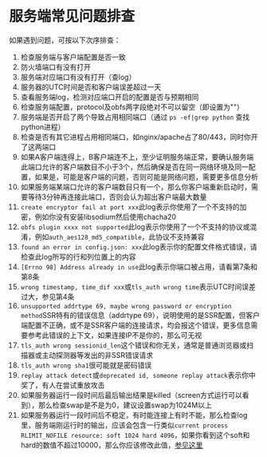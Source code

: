 # 服务端常见问题排查

如果遇到问题，可按以下次序排查：

1. 检查服务端与客户端配置是否一致
2. 防火墙端口有没有打开
3. 服务端对应端口有没有打开（查log）
4. 服务器的UTC时间是否和客户端误差超过一天
5. 查看服务端log，检测对应端口开启的配置是否与预期相同
6. 检查服务端配置，protocol及obfs两字段绝对不可以留空（即设置为""）
7. 服务端是否开启了两个导致占用相同端口（通过 `ps -ef|grep python` 查找python进程）
8. 检查是否有其它进程占用相同端口，如nginx/apache占了80/443，同时你开了这两端口
9. 如果A客户端连得上，B客户端连不上，至少证明服务端正常，要确认服务端此端口允许的客户端数目不小于3个，然后确保是否在同一网络环境及同一配置，如果是，可能是客户端的问题，否则可能是网络问题，需要更多信息分析
10. 如果服务端某端口允许的客户端数目只有一个，那么你客户端重新启动时，需要等待3分钟再连接此端口，否则会认为超出客户端最大数量
11. `create encryptor fail at port xxx`此log表示你使用了一个不支持的加密，例如你没有安装libsodium然后使用chacha20
12. `obfs plugin xxxx not supported`此log表示你使用了一个不支持的协议或混淆，例如`auth_aes128_md5_compatible`，此协议不支持兼容
13. `found an error in config.json: xxx`此log表示你的配置文件格式错误，请检查此log所写的行和列位置上的内容
14. `[Errno 98] Address already in use`此log表示你端口被占用，请看第7条和第8条
15. `wrong timestamp, time_dif xxx`或`tls_auth wrong time`表示UTC时间误差过大，参见第4条
16. `unsupported addrtype 69, maybe wrong password or encryption method`SSR特有的错误信息（addrtype 69），说明使用的是SSR配置，但客户端配置不正确，或不是SSR客户端的连接请求，均会报这个错误，更多信息需要参考此错误的上下文，如果连接IP不是你的，那么可无视
17. `tls_auth wrong sessionid_len`这个错误和你无关，通常是普通浏览器或扫描器或主动探测器等发出的非SSR错误请求
18. `tls_auth wrong sha1`很可能就是密码错误
19. `replay attack detect`或`deprecated id, someone replay attack`表示你中奖了，有人在尝试重放攻击
20. 如果服务器运行一段时间后最后输出结果是killed（screen方式运行可以看到），那么检查swap是不是为0，建议设置swap为1024M以上
21. 如果服务器运行一段时间后不稳定，有时能连接上有时不能，那么检查log里，服务端刚运行时的输出，应该会包含一行类似`current process RLIMIT_NOFILE resource: soft 1024 hard 4096`，如果你看到这个soft和hard的数值不超过10000，那么你应该修改此值，[参见这里](https://github.com/breakwa11/shadowsocks-rss/wiki/ulimit)